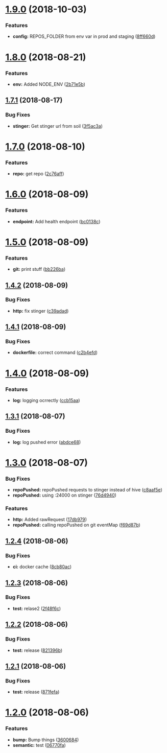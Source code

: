 # [1.9.0](https://github.com/formicarium/tanajura/compare/v1.8.0...v1.9.0) (2018-10-03)


### Features

* **config:** REPOS_FOLDER from env var in prod and staging ([8ff660d](https://github.com/formicarium/tanajura/commit/8ff660d))

# [1.8.0](https://github.com/formicarium/tanajura/compare/v1.7.1...v1.8.0) (2018-08-21)


### Features

* **env:** Added NODE_ENV ([2b71e5b](https://github.com/formicarium/tanajura/commit/2b71e5b))

## [1.7.1](https://github.com/formicarium/tanajura/compare/v1.7.0...v1.7.1) (2018-08-17)


### Bug Fixes

* **stinger:** Get stinger url from soil ([3f5ac3a](https://github.com/formicarium/tanajura/commit/3f5ac3a))

# [1.7.0](https://github.com/formicarium/tanajura/compare/v1.6.0...v1.7.0) (2018-08-10)


### Features

* **repo:** get repo ([2c76aff](https://github.com/formicarium/tanajura/commit/2c76aff))

# [1.6.0](https://github.com/formicarium/tanajura/compare/v1.5.0...v1.6.0) (2018-08-09)


### Features

* **endpoint:** Add health endpoint ([bc0138c](https://github.com/formicarium/tanajura/commit/bc0138c))

# [1.5.0](https://github.com/formicarium/tanajura/compare/v1.4.2...v1.5.0) (2018-08-09)


### Features

* **git:** print stuff ([bb226ba](https://github.com/formicarium/tanajura/commit/bb226ba))

## [1.4.2](https://github.com/formicarium/tanajura/compare/v1.4.1...v1.4.2) (2018-08-09)


### Bug Fixes

* **http:** fix stinger ([c39adad](https://github.com/formicarium/tanajura/commit/c39adad))

## [1.4.1](https://github.com/formicarium/tanajura/compare/v1.4.0...v1.4.1) (2018-08-09)


### Bug Fixes

* **dockerfile:** correct command ([c2b4efd](https://github.com/formicarium/tanajura/commit/c2b4efd))

# [1.4.0](https://github.com/formicarium/tanajura/compare/v1.3.1...v1.4.0) (2018-08-09)


### Features

* **log:** logging ocrrectly ([ccb15aa](https://github.com/formicarium/tanajura/commit/ccb15aa))

## [1.3.1](https://github.com/formicarium/tanajura/compare/v1.3.0...v1.3.1) (2018-08-07)


### Bug Fixes

* **log:** log pushed error ([abdce68](https://github.com/formicarium/tanajura/commit/abdce68))

# [1.3.0](https://github.com/formicarium/tanajura/compare/v1.2.4...v1.3.0) (2018-08-07)


### Bug Fixes

* **repoPushed:** repoPushed requests to stinger instead of hive ([c8aaf5e](https://github.com/formicarium/tanajura/commit/c8aaf5e))
* **repoPushed:** using :24000 on stinger ([76d4940](https://github.com/formicarium/tanajura/commit/76d4940))


### Features

* **http:** Added rawRequest ([17db979](https://github.com/formicarium/tanajura/commit/17db979))
* **repoPushed:** calling repoPushed on git eventMap ([f69d87b](https://github.com/formicarium/tanajura/commit/f69d87b))

## [1.2.4](https://github.com/formicarium/tanajura/compare/v1.2.3...v1.2.4) (2018-08-06)


### Bug Fixes

* **ci:** docker cache ([8cb80ac](https://github.com/formicarium/tanajura/commit/8cb80ac))

## [1.2.3](https://github.com/formicarium/tanajura/compare/v1.2.2...v1.2.3) (2018-08-06)


### Bug Fixes

* **test:** relase2 ([2f48f6c](https://github.com/formicarium/tanajura/commit/2f48f6c))

## [1.2.2](https://github.com/formicarium/tanajura/compare/v1.2.1...v1.2.2) (2018-08-06)


### Bug Fixes

* **test:** release ([821396b](https://github.com/formicarium/tanajura/commit/821396b))

## [1.2.1](https://github.com/formicarium/tanajura/compare/v1.2.0...v1.2.1) (2018-08-06)


### Bug Fixes

* **test:** release ([871fefa](https://github.com/formicarium/tanajura/commit/871fefa))

# [1.2.0](https://github.com/formicarium/tanajura/compare/v1.1.0...v1.2.0) (2018-08-06)


### Features

* **bump:** Bump things ([3600684](https://github.com/formicarium/tanajura/commit/3600684))
* **semantic:** test ([06770fa](https://github.com/formicarium/tanajura/commit/06770fa))
